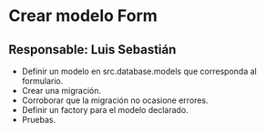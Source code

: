 # Crear modelo Form

## Responsable: Luis Sebastián

* Definir un modelo en src.database.models que corresponda al formulario.
* Crear una migración.
* Corroborar que la migración no ocasione errores.
* Definir un factory para el modelo declarado.
* Pruebas.
